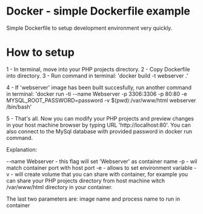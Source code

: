 # Docker - simple Dockerfile example

Simple Dockerfile to setup development environment very quickly.

# How to setup

1 - In terminal, move into your PHP projects directory.
2 - Copy Dockerfile into directory.
3 - Run command in terminal: 'docker build -t webserver .'

4 - If 'webserver' image has been built succesfully, run another command in terminal: 'docker run -ti --name Webserver -p 3306:3306 -p 80:80 -e MYSQL_ROOT_PASSWORD=password -v $(pwd):/var/www/html webserver /bin/bash'

5 - That's all. Now you can modify your PHP projects and preview changes in your host machine browser by typing URL 'http://localhost:80'. You can also connect to the MySql database with provided password in docker run command.

Explanation:

--name Webserver - this flag will set 'Webserver' as container name
-p - wil match container port with host port
-e - allows to set environment variable
-v - will create volume that you can share with container, for example you can share your PHP projects directory from host machine witch /var/www/html directory in your container.

The last two parameters are: image name and process name to run in container
